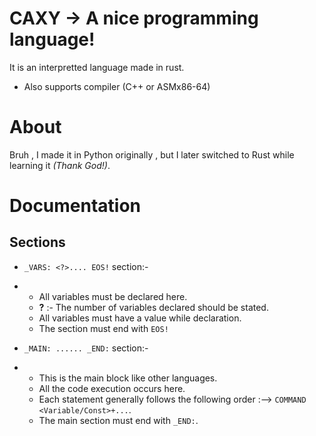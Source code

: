 # CAXY -> A nice programming language!

It is an interpretted language made in rust.
- Also supports compiler (C++ or ASMx86-64)

# About
Bruh , I made it in Python originally , but I later switched to Rust while learning it _(Thank God!)_.

# Documentation
<h2> Sections </h2>

- `_VARS: <?>.... EOS!` section:-
- - All variables must be declared here.
  - **?** :- The number of variables declared should be stated.
  - All variables must have a value while declaration.
  - The section must end with `EOS!`
 

    
- `_MAIN: ...... _END:` section:-
- - This is the main block like other languages.
  - All the code execution occurs here.
  - Each statement generally follows the following order :--> ``COMMAND <Variable/Const>+...``.
  - The main section must end with `_END:`.

